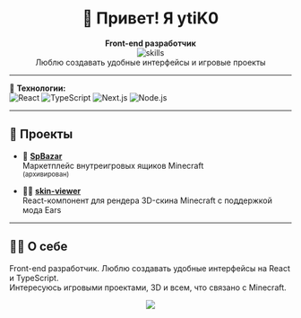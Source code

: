<h1 align="center">👋 Привет! Я ytiK0</h1>

<p align="center">
  <b>Front-end разработчик</b> <br>
  <img src="https://skills.syvixor.com/api/icons?i=reactjs,typescript,nodejs,nextjs,storybook,vite" alt="skills" /><br>
  Люблю создавать удобные интерфейсы и игровые проекты
</p>

---

🌈 **Технологии:**  
![React](https://img.shields.io/badge/-React-61DAFB?style=flat-square&logo=react&logoColor=white)
![TypeScript](https://img.shields.io/badge/-TypeScript-3178C6?style=flat-square&logo=typescript&logoColor=white)
![Next.js](https://img.shields.io/badge/-Next.js-000?style=flat-square&logo=next.js)
![Node.js](https://img.shields.io/badge/-Node.js-339933?style=flat-square&logo=node.js&logoColor=white)

---

## 🚀 Проекты

- 🎲 [**SpBazar**](https://github.com/ytiK0/spbazar)  
  Маркетплейс внутреигровых ящиков Minecraft  
  <sub>(архивирован)</sub>

- 🧑‍🎨 [**skin-viewer**](https://github.com/ytiK0/skin-viewer)  
  React-компонент для рендера 3D-скина Minecraft с поддержкой мода Ears

---

## 🙋‍♂️ О себе

Front-end разработчик. Люблю создавать удобные интерфейсы на React и TypeScript.  
Интересуюсь игровыми проектами, 3D и всем, что связано с Minecraft.


<p align="center">
  <img src="https://capsule-render.vercel.app/api?type=wave&color=gradient&height=80&section=footer"/>
</p>
